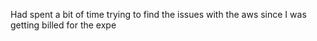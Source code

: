 Had spent a bit of time trying to find the issues with the aws since I was getting billed for the expe